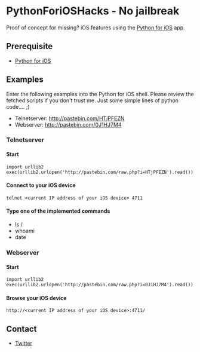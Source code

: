 # PythonForiOSHacks - No jailbreak

Proof of concept for missing? iOS features using the [Python for iOS](http://itunes.apple.com/us/app/python-for-ios/id485729872?mt=8&ign-mpt=uo%3D4) app.

## Prerequisite
 * [Python for iOS](http://itunes.apple.com/us/app/python-for-ios/id485729872?mt=8&ign-mpt=uo%3D4)

## Examples

Enter the following examples into the Python for iOS shell.
Please review the fetched scripts if you don't trust me. Just some simple lines of python code…. ;)

* Telnetserver: http://pastebin.com/HTjPFEZN
* Webserver: http://pastebin.com/0J1HJ7M4


### Telnetserver

#### Start
	
	import urllib2
	exec(urllib2.urlopen('http://pastebin.com/raw.php?i=HTjPFEZN').read())
	
#### Connect to your iOS device
	telnet <current IP address of your iOS device> 4711
	
#### Type one of the implemented commands
* ls /
* whoami
* date

### Webserver

#### Start

	import urllib2
	exec(urllib2.urlopen('http://pastebin.com/raw.php?i=0J1HJ7M4').read())
	
#### Browse your iOS device
	http://<current IP address of your iOS device>:4711/
	
## Contact
* [Twitter](https://twitter.com/#!/i_error)